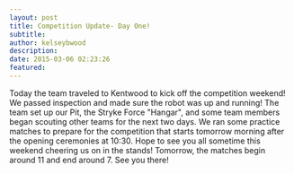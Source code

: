 ```yaml
---
layout: post
title: Competition Update- Day One!
subtitle:
author: kelseybwood
description:
date: 2015-03-06 02:23:26
featured:
---
```


Today the team traveled to Kentwood to kick off the competition weekend! We passed inspection and made sure the robot was up and running! The team set up our Pit, the Stryke Force "Hangar", and some team members began scouting other teams for the next two days. We ran some practice matches to prepare for the competition that starts tomorrow morning after the opening ceremonies at 10:30. Hope to see you all sometime this weekend cheering us on in the stands! Tomorrow, the matches begin around 11 and end around 7. See you there!
